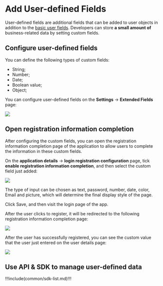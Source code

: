 # Add User-defined Fields

<LastUpdated/>

User-defined fields are additional fields that can be added to user objects in addition to the [basic user fields](/en/guides/user/user-profile.md). Developers can store **a small amount of** business-related data by setting custom fields.

## Configure user-defined fields

You can define the following types of custom fields:

- String;
- Number;
- Date;
- Boolean value;
- Object;

You can configure user-defined fields on the **Settings** -> **Extended Fields** page:

![](~@imagesZhCn/guides/authentication/Xnip2021-02-24_15-43-23.png)

## Open registration information completion

After configuring the custom fields, you can open the registration information completion page of the application to allow users to complete the information in these custom fields.

On the **application details** -> **login registration configuration** page, tick **enable registration information completion**, and then select the custom field just added:

![](~@imagesZhCn/guides/authentication/Xnip2021-02-24_15-41-20.png)

The type of input can be chosen as text, password, number, date, color, Email and picture, which will determine the final display style of the page.

Click Save, and then visit the login page of the app.

After the user clicks to register, it will be redirected to the following registration information completion page:

![](~@imagesZhCn/guides/authentication/Xnip2021-02-24_15-46-26.png)

After the user has successfully registered, you can see the custom value that the user just entered on the user details page:

![](~@imagesZhCn/guides/authentication/Xnip2021-02-24_15-48-29.png)

## Use API & SDK to manage user-defined data

!!!include(common/sdk-list.md)!!!

<StackSelector snippet="udf" selectLabel="选择语言" :order="['java', 'javascript',  'python', 'csharp', 'swift']"/>
